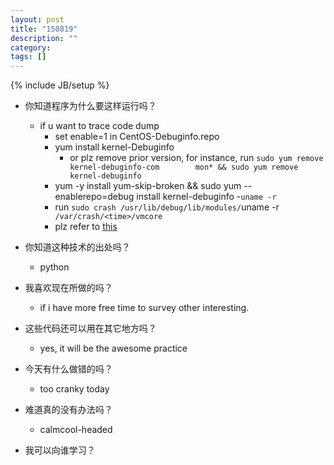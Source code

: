 ```yaml
---
layout: post
title: "150819"
description: ""
category: 
tags: []
---
```

{% include JB/setup %}

* 你知道程序为什么要这样运行吗？
  * if u want to trace code dump
    * set enable=1 in CentOS-Debuginfo.repo
    * yum install kernel-Debuginfo
      * or  plz remove prior version, for instance, run `sudo yum remove kernel-debuginfo-com        mon* && sudo yum remove kernel-debuginfo`
    * yum -y install yum-skip-broken && sudo  yum --enablerepo=debug install kernel-debuginfo    -`uname -r`
    * run `sudo crash /usr/lib/debug/lib/modules/`uname -r`  /var/crash/<time>/vmcore`
    * plz refer to [this](http://houcheng-work.blogspot.tw/20/07/centos-5-kdump.html)

* 你知道这种技术的出处吗？
  * python

* 我喜欢现在所做的吗？
  * if i have more free time to survey other interesting.

* 这些代码还可以用在其它地方吗？
  * yes, it will be the awesome practice

* 今天有什么做错的吗？
  * too cranky today

* 难道真的没有办法吗？
  * calmcool-headed 

* 我可以向谁学习？
 
